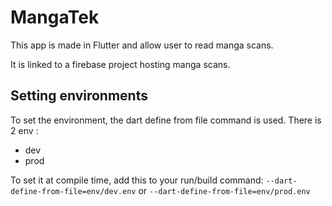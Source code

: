 # MangaTek

This app is made in Flutter and allow user to read manga scans.

It is linked to a firebase project hosting manga scans.

## Setting environments

To set the environment, the dart define from file command is used.
There is 2 env :
- dev
- prod

To set it at compile time, add this to your run/build command:
```--dart-define-from-file=env/dev.env```
or
```--dart-define-from-file=env/prod.env```
